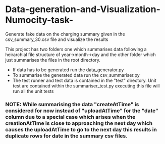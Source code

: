 # Data-generation-and-Visualization-Numocity-task-
Generate fake data on the charging summary given in the csv_summary_30.csv file and visualize the results

This project has two folders one which summarises data following a heirarchial file structure of year->month->day and the other folder which just summarises the files in the root directory.
- If data has to be generated run the data_generator.py
- To summarise the generated data run the csv_summariser.py
- The test runner and test data is contained in the "test" directory. Unit test are contained within the summariser_test.py executing this file will run all the unit tests


### NOTE: While summarising the data "createAtTime" is considered for now instead of "uploadAtTime" for the "date" column due to a special case which arises when the creationAtTime is close to approaching the next day which causes the uploadAtTime to go to the next day this results in duplicate rows for date in the summary csv files.